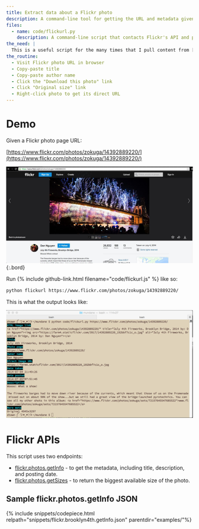 ```yaml
---
title: Extract data about a Flickr photo
description: A command-line tool for getting the URL and metadata given a Flickr URL.
files:
  - name: code/flickurl.py
    description: A command-line script that contacts Flickr's API and pretty-prints photo info and URLs 
the_need: |
  This is a useful script for the many times that I pull content from [Flickr's vast Commons gallery](https://www.flickr.com/commons). The direct image URLs require another click to get to. In this example, I've chosen to output the data in a readable way, as I don't have just one use-case (i.e. copy-paste pattern) for a Flickr photo and its metadata.
the_routine:
  - Visit Flickr photo URL in browser
  - Copy-paste title
  - Copy-paste author name
  - Click the "Download this photo" link
  - Click "Original size" link
  - Right-click photo to get its direct URL
---
```



# Demo

Given a Flickr photo page URL:

[https://www.flickr.com/photos/zokuga/14392889220/](https://www.flickr.com/photos/zokuga/14392889220/)

![image](/files/images/screenshots/flickr.brooklyn4th.jpg){:.bord}


Run {% include github-link.html filename="code/flickurl.js" %} like so:

~~~sh
python flickurl https://www.flickr.com/photos/zokuga/14392889220/
~~~

This is what the output looks like:

![image](/files/images/screenshots/flickrscrapeoutput.png)



# Flickr APIs

This script uses two endpoints:

- [flickr.photos.getInfo](https://www.flickr.com/services/api/explore/flickr.photos.getInfo) - to get the metadata, including title, description, and posting date.
- [flickr.photos.getSizes](https://www.flickr.com/services/api/flickr.photos.getSizes.html) - to return the biggest available size of the photo.


## Sample flickr.photos.getInfo JSON

{% include snippets/codepiece.html relpath="snippets/flickr.brooklyn4th.getInfo.json" parentdir="examples/"%}
